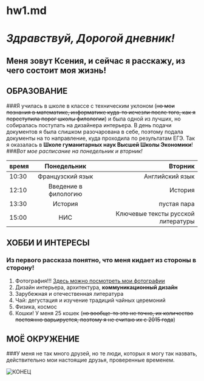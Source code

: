 # hw1.md
# __*Здравствуй, Дорогой дневник!*__
##  Меня зовут Ксения, и сейчас я расскажу, из чего состоит моя жизнь!

## ОБРАЗОВАНИЕ
###Я  училась в школе в классе с техническим уклоном (~~но мои познания в математике, информатике куда-то исчезли после того, как я переступила порог школы филологии~~) и была одной из лучших, но собиралась поступать на дизайнера интерьера. В день подачи документов я была слишком разочарована в себе, поэтому подала документы на то направление, куда проходила по результатам ЕГЭ. Так я оказалась в **Школе гуманитарных наук Высшей Школы Экономики**!
###_Вот мое расписание на понедельник и вторник!_

время|Понедельник|Вторник
---|:---:|---:
10:30|Французский язык |Английский язык
12:10|Введение в филологию |История
13:30|История|пустая пара
15:00|НИС |Ключевые тексты русской литературы

## ХОББИ И ИНТЕРЕСЫ
### Из первого рассказа понятно, что меня кидает из стороны в сторону!
1. Фотография!!! [Здесь можно посмотреть мои фотографии](https://www.instagram.com/korvel_ksenia/ "мой профиль в Instagram")
2. Дизайн интерьера, архитектура, **коммуникационный дизайн**
3. Зарубежная и отечественная литература
4. Чай: дегустация и изучение традиций чайных церемоний
5. Физика, космос
6. Кошки! У меня 25 кошек (~~но вообще-то это не точно, их количество постоянно варьируется, поэтому я не считаю их с 2015 года~~)

## МОЁ ОКРУЖЕНИЕ
###У меня не так много друзей, но те люди, которых я могу так назвать, действительно мои настоящие друзья, проверенные временем.

![КОНЕЦ](https://pp.userapi.com/c840227/v840227063/627b1/p1G5VmZK2zE.jpg)
